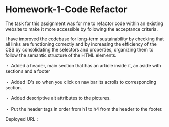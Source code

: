# Homework-1-Code Refactor

The task for this assignment was for me to refactor code within an existing website to make it more accessible by following the acceptance criteria.

I have improved the codebase for long-term sustainability by checking that all links are functioning correctly and by increasing the efficiency of the CSS by consolidating the selectors and properties, organizing them to follow the semantic structure of the HTML elements.

・ Added a header, main section that has an article inside it, an aside with sections and a footer

・ Added ID's so when you click on nav bar its scrolls to corresponding section.

・ Added descriptive alt attributes to the pictures.

・ Put the header tags in order from h1 to h4 from the header to the footer.

Deployed URL : 